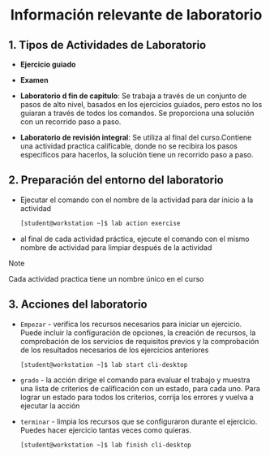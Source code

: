 <div align="center">

# Información relevante de laboratorio

</div>

## 1. Tipos de Actividades de Laboratorio
- **Ejercicio guiado**

- **Examen**

- **Laboratorio d fin de capitulo**: Se trabaja a través de un conjunto de pasos de alto nivel, basados en los ejercicios guiados, pero estos no los guiaran a través de todos los comandos. Se proporciona una solución con un recorrido paso a paso.

- **Laboratorio de revisión integral**: Se utiliza al final del curso.Contiene una actividad practica  calificable, donde no se recibira los pasos especificos para hacerlos, la solución tiene un recorrido paso a paso.


## 2. Preparación del entorno del laboratorio

- Ejecutar el comando con el nombre de la actividad para dar inicio a la actividad
    ```bash
    [student@workstation ~]$ lab action exercise
    ```
- al final de cada actividad práctica, ejecute el comando con el mismo nombre de actividad para limpiar después de la actividad


> [!NOTE]
> Cada actividad practica tiene un nombre único en el curso

## 3. Acciones del laboratorio
- `Empezar` - verifica los recursos necesarios para iniciar un ejercicio. Puede incluir la configuración de opciones, la creación de recursos, la comprobación de los servicios de requisitos previos y la comprobación de los resultados necesarios de los ejercicios anteriores

    ```bash
    [student@workstation ~]$ lab start cli-desktop
    ```

- `grado` - la acción dirige el comando para evaluar el trabajo y muestra una lista de criterios de calificación con un estado, para cada uno. Para lograr un estado para todos los criterios, corrija los errores y vuelva a ejecutar la acción

- `terminar` - limpia los recursos que se configuraron durante el ejercicio. Puedes hacer ejercicio tantas veces como quieras.

    ```bash
    [student@workstation ~]$ lab finish cli-desktop
    ```